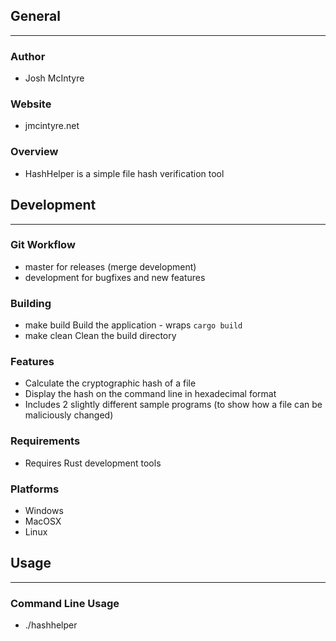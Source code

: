 ## General
____________

### Author
* Josh McIntyre

### Website
* jmcintyre.net

### Overview
* HashHelper is a simple file hash verification tool

## Development
________________

### Git Workflow
* master for releases (merge development)
* development for bugfixes and new features

### Building
* make build
Build the application - wraps `cargo build`
* make clean
Clean the build directory

### Features
* Calculate the cryptographic hash of a file
* Display the hash on the command line in hexadecimal format
* Includes 2 slightly different sample programs (to show how a file can be maliciously changed)

### Requirements
* Requires Rust development tools

### Platforms
* Windows
* MacOSX
* Linux

## Usage
____________

### Command Line Usage
* ./hashhelper <filename>
